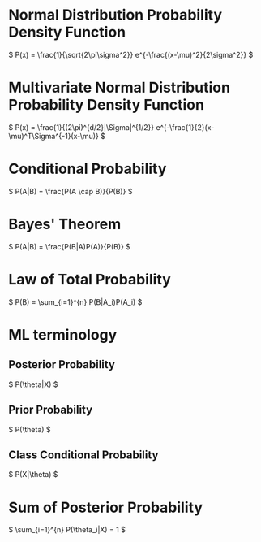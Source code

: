 # Normal Distribution Probability Density Function

$ P(x) = \frac{1}{\sqrt{2\pi\sigma^2}} e^{-\frac{(x-\mu)^2}{2\sigma^2}} $

# Multivariate Normal Distribution Probability Density Function

$ P(x) = \frac{1}{(2\pi)^{d/2}|\Sigma|^{1/2}} e^{-\frac{1}{2}(x-\mu)^T\Sigma^{-1}(x-\mu)} $

# Conditional Probability

$ P(A|B) = \frac{P(A \cap B)}{P(B)} $

# Bayes' Theorem

$ P(A|B) = \frac{P(B|A)P(A)}{P(B)} $

# Law of Total Probability

$ P(B) = \sum_{i=1}^{n} P(B|A_i)P(A_i) $

# ML terminology

## Posterior Probability

$ P(\theta|X) $

## Prior Probability

$ P(\theta) $

## Class Conditional Probability

$ P(X|\theta) $

# Sum of Posterior Probability

$ \sum_{i=1}^{n} P(\theta_i|X) = 1 $